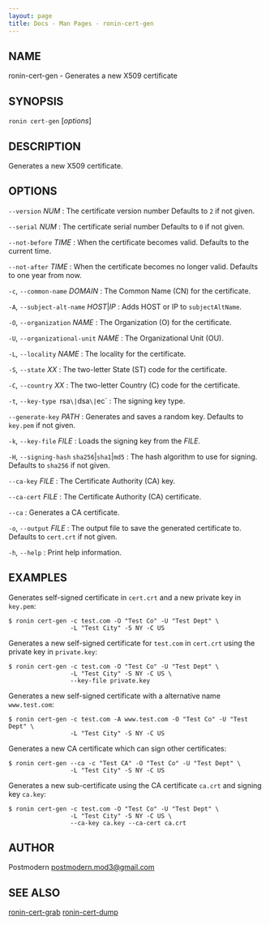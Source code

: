 ```yaml
---
layout: page
title: Docs - Man Pages - ronin-cert-gen
---
```


## NAME

ronin-cert-gen - Generates a new X509 certificate

## SYNOPSIS

`ronin cert-gen` [*options*]

## DESCRIPTION

Generates a new X509 certificate.

## OPTIONS

`--version` *NUM*
: The certificate version number Defaults to `2` if not given.

`--serial` *NUM*
: The certificate serial number Defaults to `0` if not given.

`--not-before` *TIME*
: When the certificate becomes valid. Defaults to the current time.

`--not-after` *TIME*
: When the certificate becomes no longer valid. Defaults to one year from now.

`-c`, `--common-name` *DOMAIN*
: The Common Name (CN) for the certificate.

`-A`, `--subject-alt-name` *HOST*\|*IP*
: Adds HOST or IP to `subjectAltName`.

`-O`, `--organization` *NAME*
: The Organization (O) for the certificate.

`-U`, `--organizational-unit` *NAME*
: The Organizational Unit (OU).

`-L`, `--locality` *NAME*
: The locality for the certificate.

`-S`, `--state` *XX*
: The two-letter State (ST) code for the certificate.

`-C`, `--country` *XX*
: The two-letter Country (C) code for the certificate.

`-t`, `--key-type `rsa`\|`dsa`\|`ec`
: The signing key type.

`--generate-key` *PATH*
: Generates and saves a random key. Defaults to `key.pem` if not given.

`-k`, `--key-file` *FILE*
: Loads the signing key from the *FILE*.

`-H`, `--signing-hash` `sha256`\|`sha1`\|`md5`
: The hash algorithm to use for signing. Defaults to `sha256` if not given.

`--ca-key` *FILE*
: The Certificate Authority (CA) key.

`--ca-cert` *FILE*
: The Certificate Authority (CA) certificate.

`--ca`
: Generates a CA certificate.

`-o`, `--output` *FILE*
: The output file to save the generated certificate to. Defaults to `cert.crt`
  if not given.

`-h`, `--help`
: Print help information.

## EXAMPLES

Generates self-signed certificate in `cert.crt` and a new private key in `key.pem`:

    $ ronin cert-gen -c test.com -O "Test Co" -U "Test Dept" \
                     -L "Test City" -S NY -C US

Generates a new self-signed certificate for `test.com` in `cert.crt` using the private key in
`private.key`:

    $ ronin cert-gen -c test.com -O "Test Co" -U "Test Dept" \
                     -L "Test City" -S NY -C US \
                     --key-file private.key

Generates a new self-signed certificate with a alternative name `www.test.com`:

    $ ronin cert-gen -c test.com -A www.test.com -O "Test Co" -U "Test Dept" \
                     -L "Test City" -S NY -C US

Generates a new CA certificate which can sign other certificates:

    $ ronin cert-gen --ca -c "Test CA" -O "Test Co" -U "Test Dept" \
                     -L "Test City" -S NY -C US

Generates a new sub-certificate using the CA certificate `ca.crt` and signing key `ca.key`:

    $ ronin cert-gen -c test.com -O "Test Co" -U "Test Dept" \
                     -L "Test City" -S NY -C US \
                     --ca-key ca.key --ca-cert ca.crt

## AUTHOR

Postmodern <postmodern.mod3@gmail.com>

## SEE ALSO

[ronin-cert-grab](ronin-cert-grab.1.html) [ronin-cert-dump](ronin-cert-dump.1.html)

